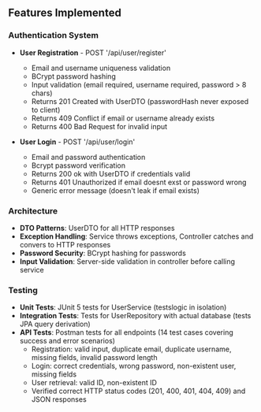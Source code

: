 ## Features Implemented

### Authentication System
- **User Registration** - POST '/api/user/register'
  - Email and username uniqueness validation
  - BCrypt password hashing
  - Input validation (email required, username required, password > 8 chars)
  - Returns 201 Created with UserDTO (passwordHash never exposed to client)
  - Returns 409 Conflict if email or username already exists
  - Returns 400 Bad Request for invalid input
 
- **User Login** - POST '/api/user/login'
  - Email and password authentication
  - Bcrypt password verification
  - Returns 200 ok with UserDTO if credentials valid
  - Returns 401 Unauthorized if email doesnt exst or password wrong
  - Generic error message (doesn't leak if email exists)

 ### Architecture
 - **DTO Patterns**: UserDTO for all HTTP responses
 - **Exception Handling**: Service throws exceptions, Controller catches and convers to HTTP responses
 - **Password Security**: BCrypt hashing for passwords
 - **Input Validation**: Server-side validation in controller before calling service

### Testing
- **Unit Tests**: JUnit 5 tests for UserService (testslogic in isolation)
- **Integration Tests**: Tests for UserRepository with actual database (tests JPA query derivation)
- **API Tests**: Postman tests for all endpoints (14 test cases covering success and error scenarios)
  - Registration: valid input, duplicate email, duplicate username, missing fields, invalid password length
  - Login: correct credentials, wrong password, non-existent user, missing fields
  - User retrieval: valid ID, non-existent ID
  - Verified correct HTTP status codes (201, 400, 401, 404, 409) and JSON responses
